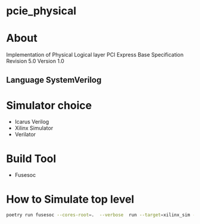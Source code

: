 # pcie_physical

# About
Implementation of Physical Logical layer PCI Express Base Specification Revision 5.0 Version 1.0


## Language SystemVerilog

# Simulator choice
- Icarus Verilog
- Xilinx Simulator
- Verilator

# Build Tool
- Fusesoc


# How to Simulate top level
```sh
poetry run fusesoc --cores-root=.  --verbose  run --target=xilinx_sim --setup --build --run pcie:physical:top:0.1
```